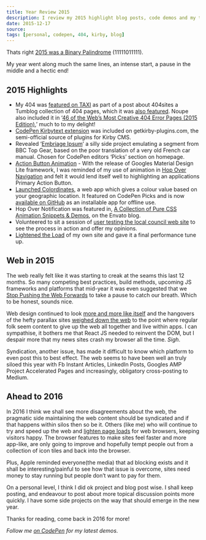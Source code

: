 ```yaml
---
title: Year Review 2015
description: I review my 2015 highlight blog posts, code demos and my thoughts on the last 12 months of the web
date: 2015-12-17
source: 
tags: [personal, codepen, 404, kirby, blog]
---
```

Thats right [2015 was a Binary Palindrome](http://mentalfloss.com/uk/language/26800/2015-the-last-binary-palindrome-year-we-ll-have-until-2047) (11111011111).

My year went along much the same lines, an intense start, a pause in the middle and a hectic end!

## 2015 Highlights

*	My 404 was [featured on TAXI](http://designtaxi.com/news/371534/A-Tumblr-Blog-Featuring-Creative-404-Webpages/) as part of a post about 404sites a Tumblog collection of 404 pages, which it was [also featured](http://404sites.tumblr.com/post/107320760651/paul-foster-paulfosterdesign-co-uk-404notfound). Noupe also included it in ‘[46 of the Web’s Most Creative 404 Error Pages (2015 Edition)](http://www.noupe.com/design/46-of-the-webs-most-creative-404-error-pages-2015-edition-88506.html),’ much to to my delight!
*	[CodePen Kirbytext extension](/blog/kirbytag-codepen/) was included on getkirby-plugins.com, the semi-official source of plugins for Kirby CMS.
*	Revealed ‘[Embriage Ipsum](/blog/embriage-ipsum/)’ a silly side project emulating a segment from BBC Top Gear, based on the poor translation of a very old French car manual. Chosen for CodePen editors ‘Picks’ section on homepage.
*	[Action Button Animation](/blog/action-button-intro/) - With the release of Googles Material Design Lite framework, I was reminded of my use of animation in [Hop Over Navigation](/blog/hop-over-navigation/) and felt it would lend itself well to highlighting an applications Primary Action Button.
*	[Launched Colordinates](/blog/colordinates/), a web app which gives a colour value based on your geographic location. It featured on CodePen Picks and is now [available on GitHub](https://plfstr.github.io/colordinates/) as an installable app for offline use.
*	Hop Over Notification was featured in, [A Collection of Pure CSS Animation Snippets & Demos](http://marketblog.envato.com/inspirations/pure-css-animation-snippets/), on the Envato blog.
*	Volunteered to sit a session of [user testing the local council web site](/blog/council-website-testing/) to see the process in action and offer my opinions.
*	[Lightened the Load](/blog/lightening-the-load/) of my own site and gave it a final performance tune up.

## Web in 2015

The web really felt like it was starting to creak at the seams this last 12 months. So many competing best practices, build methods, upcoming JS frameworks and platforms that mid-year it was even suggested that we [Stop Pushing the Web Forwards](http://www.quirksmode.org/blog/archives/2015/07/stop_pushing_th.html) to take a pause to catch our breath. Which to be honest, sounds nice. 

Web design continued to look [more and more like itself](http://www.webdesignerdepot.com/2015/10/every-website-looks-the-same-and-thats-ok/) and the hangovers of the hefty parallax sites [weighed down the web](http://www.sitepoint.com/2mb-web-pages-whos-blame/) to the point where regular folk seem content to give up the web all together and live within apps. I can sympathise, it bothers me that React JS needed to reinvent the DOM, but I despair more that my news sites crash my browser all the time. _Sigh_. 

Syndication, another issue, has made it difficult to know which platform to even post this to best effect. The web seems to have been well an truly siloed this year with Fb Instant Articles, LinkedIn Posts, Googles AMP Project Accelerated Pages and increasingly, obligatory cross-posting to Medium.

## Ahead to 2016 

In 2016 I think we shall see more disagreements about the web, the pragmatic side maintaining the web content should be syndicated and if that happens within silos then so be it. Others (like me) who will continue to try and speed up the web and [lighten page loads](/blog/lightening-the-load/) for web browsers, keeping visitors happy. The browser features to make sites feel faster and more app-like, are only going to improve and hopefully tempt people out from a collection of icon tiles and back into the browser.

Plus, Apple reminded everyone(the media) that ad blocking exists and it shall be interesting/painful to see how that issue is overcome, sites need money to stay running but people don’t want to pay for them.

On a personal level, I think I did ok project and blog post wise. I shall keep posting, and endeavour to post about more topical discussion points more quickly. I have some side projects on the way that should emerge in the new year.

Thanks for reading, come back in 2016 for more!

_Follow me [on CodePen](https://codepen.io/plfstr/) for my latest demos._
